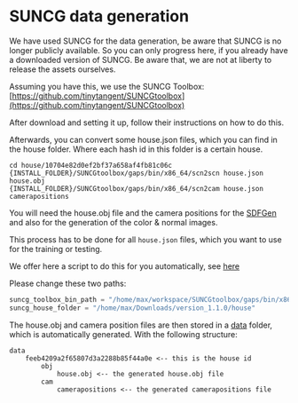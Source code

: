 # SUNCG data generation

We have used SUNCG for the data generation, be aware that SUNCG is no longer publicly available. 
So you can only progress here, if you already have a downloaded version of SUNCG.
Be aware that, we are not at liberty to release the assets ourselves.

Assuming you have this, we use the SUNCG Toolbox: [https://github.com/tinytangent/SUNCGtoolbox](https://github.com/tinytangent/SUNCGtoolbox)
 
After download and setting it up, follow their instructions on how to do this.

Afterwards, you can convert some house.json files, which you can find in the house folder. 
Where each hash id in this folder is a certain house.

```shell script
cd house/10704e82d0ef2bf37a658af4fb81c06c
{INSTALL_FOLDER}/SUNCGtoolbox/gaps/bin/x86_64/scn2scn house.json house.obj
{INSTALL_FOLDER}/SUNCGtoolbox/gaps/bin/x86_64/scn2cam house.json camerapositions
```

You will need the house.obj file and the camera positions for the [SDFGen](../SDFGen) and also for the generation of the color & normal images.

This process has to be done for all `house.json` files, which you want to use for the training or testing.

We offer here a script to do this for you automatically, see [here](generate_house_objs_and_cameras.py)

Please change these two paths: 

```python
suncg_toolbox_bin_path = "/home/max/workspace/SUNCGtoolbox/gaps/bin/x86_64"
suncg_house_folder = "/home/max/Downloads/version_1.1.0/house"
```

The house.obj and camera position files are then stored in a [data](data) folder, which is automatically generated.
With the following structure:
``` 
data 
    feeb4209a2f65807d3a2288b85f44a0e <-- this is the house id
        obj 
            house.obj <-- the generated house.obj file
        cam
            camerapositions <-- the generated camerapositions file
```

